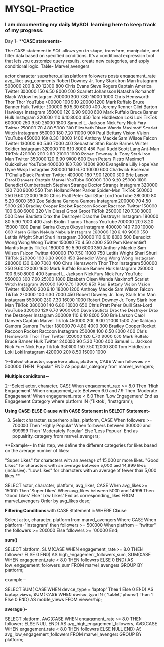 # MYSQL-Practice
### I am documenting my daily MySQL learning here to keep track of my progress.

Day 1-
****CASE statements-**

The CASE statement in SQL allows you to shape, transform, manipulate, and filter data based on specified conditions. It's a conditional expression tool that lets you customize query results, create new categories, and apply conditional logic.
Table- Marvel_avengers

actor	character	superhero_alias	platform	followers	posts	engagement_rate	avg_likes	avg_comments
Robert Downey Jr.	Tony Stark	Iron Man	Instagram	500000	200	8.20	12000	800
Chris Evans	Steve Rogers	Captain America	Twitter	300000	150	6.50	8000	500
Scarlett Johansson	Natasha Romanoff	Black Widow	Instagram	700000	300	7.80	15000	1000
Chris Hemsworth	Thor	Thor	YouTube	400000	100	9.10	20000	1200
Mark Ruffalo	Bruce Banner	Hulk	Twitter	200000	80	5.30	6000	400
Jeremy Renner	Clint Barton	Hawkeye	Instagram	350000	120	6.90	9000	600
Mark Ruffalo	Bruce Banner	Hulk	Instagram	320000	110	6.10	8000	450
Tom Hiddleston	Loki	Loki	TikTok	600000	250	9.50	25000	1800
Samuel L. Jackson	Nick Fury	Nick Fury	Twitter	250000	70	4.80	5000	300
Elizabeth Olsen	Wanda Maximoff	Scarlet Witch	Instagram	550000	180	7.20	11000	900
Paul Bettany	Vision	Vision	YouTube	450000	160	8.30	18000	1400
Anthony Mackie	Sam Wilson	Falcon	Twitter	180000	90	5.60	7000	400
Sebastian Stan	Bucky Barnes	Winter Soldier	Instagram	320000	110	6.10	8000	450
Paul Rudd	Scott Lang	Ant-Man	TikTok	420000	200	9.80	21000	1600
Robert Downey Jr.	Tony Stark	Iron Man	Twitter	350000	120	6.90	9000	600
Evan Peters	Pietro Maximoff	Quicksilver	YouTube	400000	180	7.80	14000	900
Evangeline Lilly	Hope Van Dyne	Wasp	Instagram	280000	140	6.70	10000	600
Chadwick Boseman	T'Challa	Black Panther	Twitter	400000	180	7.90	12000	800
Brie Larson	Carol Danvers	Captain Marvel	YouTube	600000	300	9.20	25000	1800
Benedict Cumberbatch	Stephen Strange	Doctor Strange	Instagram	320000	120	7.00	9000	550
Tom Holland	Peter Parker	Spider-Man	TikTok	500000	250	9.60	22000	1600
Chris Pratt	Peter Quill	Star-Lord	YouTube	280000	80	5.20	6000	350
Zoe Saldana	Gamora	Gamora	Instagram	200000	70	4.50	5000	280
Bradley Cooper	Rocket Raccoon	Rocket Raccoon	Twitter	150000	100	6.80	6000	320
Vin Diesel	Groot	Groot	TikTok	250000	120	7.30	8000	500
Dave Bautista	Drax the Destroyer	Drax the Destroyer	Instagram	180000	80	5.90	7000	400
Josh Brolin	Thanos	Thanos	YouTube	700000	200	8.20	15000	1000
Danai Gurira	Okoye	Okoye	Instagram	400000	140	7.00	10000	600
Karen Gillan	Nebula	Nebula	Instagram	260000	120	6.40	9000	550
Letitia Wright	Shuri	Shuri	Instagram	300000	110	6.10	8000	500
Benedict Wong	Wong	Wong	Twitter	150000	70	4.50	4000	250
Pom Klementieff	Mantis	Mantis	TikTok	180000	80	5.90	6000	350
Anthony Mackie	Sam Wilson	Falcon	Twitter	400000	170	7.50	11000	750
Letitia Wright	Shuri	Shuri	TikTok	220000	100	6.30	8000	450
Benedict Wong	Wong	Wong	Instagram	280000	130	6.80	7000	400
Chris Hemsworth	Thor	Thor	Instagram	500000	250	9.60	22000	1600
Mark Ruffalo	Bruce Banner	Hulk	Instagram	250000	100	6.50	8000	400
Samuel L. Jackson	Nick Fury	Nick Fury	YouTube	550000	300	7.60	25000	1800
Elizabeth Olsen	Wanda Maximoff	Scarlet Witch	Instagram	380000	160	8.70	13000	850
Paul Bettany	Vision	Vision	Twitter	400000	200	9.10	18000	1200
Anthony Mackie	Sam Wilson	Falcon	TikTok	220000	100	6.30	7000	450
Robert Downey Jr.	Tony Stark	Iron Man	Instagram	550000	280	7.30	16000	1000
Robert Downey Jr.	Tony Stark	Iron Man	TikTok	380000	140	6.80	10000	650
Chris Pratt	Peter Quill	Star-Lord	YouTube	320000	120	6.70	9000	600
Dave Bautista	Drax the Destroyer	Drax the Destroyer	Instagram	300000	110	6.10	8000	500
Brie Larson	Carol Danvers	Captain Marvel	TikTok	450000	200	9.00	21000	1500
Zoe Saldana	Gamora	Gamora	Twitter	180000	70	4.80	4000	300
Bradley Cooper	Rocket Raccoon	Rocket Raccoon	Instagram	250000	100	6.50	8000	400
Chris Hemsworth	Thor	Thor	Twitter	320000	120	6.70	9000	600
Mark Ruffalo	Bruce Banner	Hulk	Twitter	240000	90	5.30	7000	400
Samuel L. Jackson	Nick Fury	Nick Fury	TikTok	350000	150	7.50	12000	800
Tom Hiddleston	Loki	Loki	Instagram	420000	200	8.50	15000	1000


1--Select character, superhero_alias, platform,
CASE When  followers >= 500000 THEN 'Popular' END AS popular_category from marvel_avengers;

**Multiple coniditons--**

2--Select actor, character, CASE
When engagement_rate >= 8.0 Then 'High Engagement'
When engagement_rate Between 6.0 and 7.9 Then 'Moderate Engagement'
When engagement_rate < 6.0 Then 'Low Engagement'
End as Engagement Category
where platform IN ('Tiktok', 'Instagram');

**Using CASE-ELSE Clause with CASE Statement in SELECT Statement-**

3. Select character, superhero_alias, platform, CASE
When followers >= 700000 Then 'Highly Popular'
When followers between 300000 and 699999 Then 'Moderately Popular'
Else 'Less Popular'
End as popualrity_category from marvel_avengers;

**Example-- In this step, we define the different categories for likes based on the average number of likes:

"Super Likes" for characters with an average of 15,000 or more likes.
"Good Likes" for characters with an average between 5,000 and 14,999 likes (inclusive).
"Low Likes" for characters with an average of fewer than 5,000 likes.**

SELECT 
actor, character, platform, avg_likes,
CASE
When avg_likes >= 15000 Then 'Super Likes'
When avg_likes between 5000 and 14999 Then 'Good Likes'
Else 'Low Likes'
End as  corresponding_likes
FROM marvel_avengers Order by avg_likes desc;

**Filtering Conditions** with CASE Statement in WHERE Clause

Select actor, character, platform from marvel_avengers
Where 
CASE 
When platform="instagram" then followers >= 500000
When platfrom = "twitter" the followers >= 200000
Else followers >= 100000
End;

**sum()**

SELECT
  platform,
  SUM(CASE 
    WHEN engagement_rate >= 8.0 THEN followers
    ELSE 0
  END) AS high_engagement_followers_sum,
  SUM(CASE 
    WHEN engagement_rate < 8.0 THEN followers
    ELSE 0
  END) AS low_engagement_followers_sum
FROM marvel_avengers
GROUP BY platform;

example--

SELECT SUM(
CASE WHEN device_type = 'laptop' Then 1
Else 0 END) AS laptop_views,
SUM(
CASE WHEN device_type IN ( 'tablet','phone')
Then 1
Else 0 END) AS mobile_views FROM viewership;

**average()-**

SELECT
  platform,
  AVG(CASE 
    WHEN engagement_rate >= 8.0 THEN followers
    ELSE NULL
  END) AS avg_high_engagement_followers,
  AVG(CASE 
    WHEN engagement_rate < 8.0 THEN followers
    ELSE NULL
  END) AS avg_low_engagement_followers
FROM marvel_avengers
GROUP BY platform;




